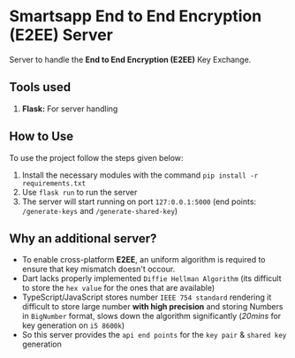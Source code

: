 # Smartsapp End to End Encryption (E2EE) Server

Server to handle the **End to End Encryption (E2EE)** Key Exchange.

## Tools used

1. **Flask:** For server handling

## How to Use

To use the project follow the steps given below:

1. Install the necessary modules with the command `pip install -r requirements.txt`
2. Use `flask run` to run the server
3. The server will start running on port `127:0.0.1:5000` (end points: `/generate-keys` and `/generate-shared-key`)

## Why an additional server?

-   To enable cross-platform **E2EE**, an uniform algorithm is required to ensure that key mismatch doesn't occour.
-   Dart lacks properly implemented `Diffie Hellman Algorithm` (its difficult to store the `hex value` for the ones that are available)
-   TypeScript/JavaScript stores number `IEEE 754 standard` rendering it difficult to store large number **with high precision** and storing Numbers in `BigNumber` format, slows down the algorithm significantly (_20mins_ for key generation on `i5 8600k`)
-   So this server provides the `api end points` for the `key pair` & `shared key` generation
